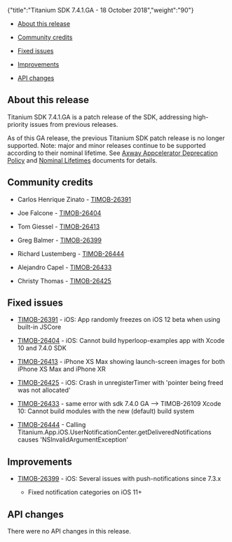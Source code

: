 {"title":"Titanium SDK 7.4.1.GA - 18 October 2018","weight":"90"} 

*   [About this release](#Aboutthisrelease)
    
*   [Community credits](#Communitycredits)
    
*   [Fixed issues](#Fixedissues)
    
*   [Improvements](#Improvements)
    
*   [API changes](#APIchanges)
    

## About this release

Titanium SDK 7.4.1.GA is a patch release of the SDK, addressing high-priority issues from previous releases.

As of this GA release, the previous Titanium SDK patch release is no longer supported. Note: major and minor releases continue to be supported according to their nominal lifetime. See [Axway Appcelerator Deprecation Policy](/docs/appc/AMPLIFY_Appcelerator_Services_Overview/Axway_Appcelerator_Deprecation_Policy/) and [Nominal Lifetimes](/docs/appc/AMPLIFY_Appcelerator_Services_Overview/Axway_Appcelerator_Product_Lifecycle/#NominalLifetimes) documents for details.

## Community credits

*   Carlos Henrique Zinato - [TIMOB-26391](https://jira.appcelerator.org/browse/TIMOB-26391)
    
*   Joe Falcone - [TIMOB-26404](https://jira.appcelerator.org/browse/TIMOB-26404)
    
*   Tom Giessel - [TIMOB-26413](https://jira.appcelerator.org/browse/TIMOB-26413)
    
*   Greg Balmer - [TIMOB-26399](https://jira.appcelerator.org/browse/TIMOB-26399)
    
*   Richard Lustemberg - [TIMOB-26444](https://jira.appcelerator.org/browse/TIMOB-26444)
    
*   Alejandro Capel - [TIMOB-26433](https://jira.appcelerator.org/browse/TIMOB-26433)
    
*   Christy Thomas - [TIMOB-26425](https://jira.appcelerator.org/browse/TIMOB-26425)
    

## Fixed issues

*   [TIMOB-26391](https://jira.appcelerator.org/browse/TIMOB-26391) - iOS: App randomly freezes on iOS 12 beta when using built-in JSCore
    
*   [TIMOB-26404](https://jira.appcelerator.org/browse/TIMOB-26404) - iOS: Cannot build hyperloop-examples app with Xcode 10 and 7.4.0 SDK
    
*   [TIMOB-26413](https://jira.appcelerator.org/browse/TIMOB-26413) - iPhone XS Max showing launch-screen images for both iPhone XS Max and iPhone XR
    
*   [TIMOB-26425](https://jira.appcelerator.org/browse/TIMOB-26425) - iOS: Crash in unregisterTimer with 'pointer being freed was not allocated'
    
*   [TIMOB-26433](https://jira.appcelerator.org/browse/TIMOB-26433) - same error with sdk 7.4.0 GA --> TIMOB-26109 Xcode 10: Cannot build modules with the new (default) build system
    
*   [TIMOB-26444](https://jira.appcelerator.org/browse/TIMOB-26444) - Calling Titanium.App.iOS.UserNotificationCenter.getDeliveredNotifications causes 'NSInvalidArgumentException'
    

## Improvements

*   [TIMOB-26399](https://jira.appcelerator.org/browse/TIMOB-26399) - iOS: Several issues with push-notifications since 7.3.x
    
    *   Fixed notification categories on iOS 11+
        

## API changes

There were no API changes in this release.